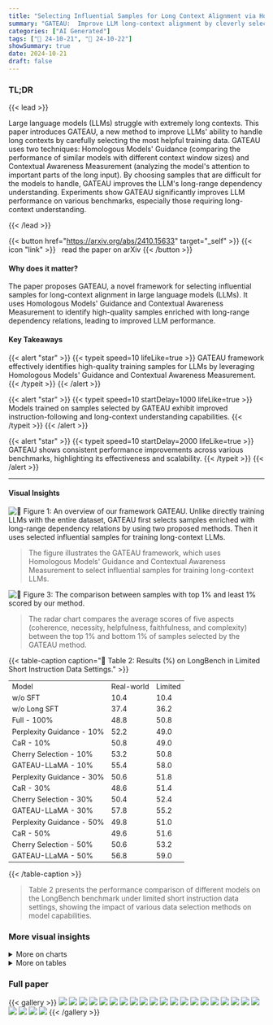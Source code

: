 ```yaml
---
title: "Selecting Influential Samples for Long Context Alignment via Homologous Models' Guidance and Contextual Awareness Measurement"
summary: "GATEAU:  Improve LLM long-context alignment by cleverly selecting influential training samples using Homologous Models' Guidance and Contextual Awareness Measurement."
categories: ["AI Generated"]
tags: ["🔖 24-10-21", "🤗 24-10-22"]
showSummary: true
date: 2024-10-21
draft: false
---
```


### TL;DR


{{< lead >}}

Large language models (LLMs) struggle with extremely long contexts.  This paper introduces GATEAU, a new method to improve LLMs' ability to handle long contexts by carefully selecting the most helpful training data. GATEAU uses two techniques: Homologous Models' Guidance (comparing the performance of similar models with different context window sizes) and Contextual Awareness Measurement (analyzing the model's attention to important parts of the long input). By choosing samples that are difficult for the models to handle, GATEAU improves the LLM's long-range dependency understanding.  Experiments show GATEAU significantly improves LLM performance on various benchmarks, especially those requiring long-context understanding.

{{< /lead >}}


{{< button href="https://arxiv.org/abs/2410.15633" target="_self" >}}
{{< icon "link" >}} &nbsp; read the paper on arXiv
{{< /button >}}

#### Why does it matter?
The paper proposes GATEAU, a novel framework for selecting influential samples for long-context alignment in large language models (LLMs).  It uses Homologous Models' Guidance and Contextual Awareness Measurement to identify high-quality samples enriched with long-range dependency relations, leading to improved LLM performance.
#### Key Takeaways

{{< alert "star" >}}
{{< typeit speed=10 lifeLike=true >}} GATEAU framework effectively identifies high-quality training samples for LLMs by leveraging Homologous Models' Guidance and Contextual Awareness Measurement. {{< /typeit >}}
{{< /alert >}}

{{< alert "star" >}}
{{< typeit speed=10 startDelay=1000 lifeLike=true >}} Models trained on samples selected by GATEAU exhibit improved instruction-following and long-context understanding capabilities. {{< /typeit >}}
{{< /alert >}}

{{< alert "star" >}}
{{< typeit speed=10 startDelay=2000 lifeLike=true >}} GATEAU shows consistent performance improvements across various benchmarks, highlighting its effectiveness and scalability. {{< /typeit >}}
{{< /alert >}}

------
#### Visual Insights



![](figures/figures_3_0.png "🔼 Figure 1: An overview of our framework GATEAU. Unlike directly training LLMs with the entire dataset, GATEAU first selects samples enriched with long-range dependency relations by using two proposed methods. Then it uses selected influential samples for training long-context LLMs.")

> The figure illustrates the GATEAU framework, which uses Homologous Models' Guidance and Contextual Awareness Measurement to select influential samples for training long-context LLMs.





![](charts/charts_9_0.png "🔼 Figure 3: The comparison between samples with top 1% and least 1% scored by our method.")

> The radar chart compares the average scores of five aspects (coherence, necessity, helpfulness, faithfulness, and complexity) between the top 1% and bottom 1% of samples selected by the GATEAU method.





{{< table-caption caption="🔽 Table 2: Results (%) on LongBench in Limited Short Instruction Data Settings." >}}
<br><table id='4' style='font-size:14px'><tr><td>Model</td><td>Real-world</td><td>Limited</td></tr><tr><td>w/o SFT</td><td>10.4</td><td>10.4</td></tr><tr><td>w/o Long SFT</td><td>37.4</td><td>36.2</td></tr><tr><td>Full - 100%</td><td>48.8</td><td>50.8</td></tr><tr><td>Perplexity Guidance - 10%</td><td>52.2</td><td>49.0</td></tr><tr><td>CaR - 10%</td><td>50.8</td><td>49.0</td></tr><tr><td>Cherry Selection - 10%</td><td>53.2</td><td>50.8</td></tr><tr><td>GATEAU-LLaMA - 10%</td><td>55.4</td><td>58.0</td></tr><tr><td>Perplexity Guidance - 30%</td><td>50.6</td><td>51.8</td></tr><tr><td>CaR - 30%</td><td>48.6</td><td>51.4</td></tr><tr><td>Cherry Selection - 30%</td><td>50.4</td><td>52.4</td></tr><tr><td>GATEAU-LLaMA - 30%</td><td>57.8</td><td>55.2</td></tr><tr><td>Perplexity Guidance - 50%</td><td>49.8</td><td>51.0</td></tr><tr><td>CaR - 50%</td><td>49.6</td><td>51.6</td></tr><tr><td>Cherry Selection - 50%</td><td>50.6</td><td>53.2</td></tr><tr><td>GATEAU-LLaMA - 50%</td><td>56.8</td><td>59.0</td></tr></table>{{< /table-caption >}}

> Table 2 presents the performance comparison of different models on the LongBench benchmark under limited short instruction data settings, showing the impact of various data selection methods on model capabilities.



### More visual insights



<details>
<summary>More on charts
</summary>


![](charts/charts_10_0.png "🔼 Figure 4: Average score (%) under different context lengths on LongBench.")

> The chart displays the average scores achieved by different models across various context lengths on the LongBench benchmark, comparing the performance of models trained with different amounts of data selected by the proposed method and baselines.


![](charts/charts_10_1.png "🔼 Figure 5: Human evaluation in two settings.")

> The chart displays the results of a human evaluation comparing the performance of models trained with different percentages of the dataset in both real-world and limited short instruction data settings.


![](charts/charts_22_0.png "🔼 Figure 6: Results (%) on LongBench-Chat with different hyperparameter α in Eq. (6).")

> The bar chart displays the performance of the GATEAU-LLaMA-50% model on the LongBench-Chat benchmark across different values of the hyperparameter α in real-world and limited short instruction data settings.


![](charts/charts_22_1.png "🔼 Figure 6: Results (%) on LongBench-Chat with different hyperparameter α in Eq. (6).")

> The chart displays the performance of GATEAU-LLAMA-50% on LongBench-Chat under real-world and limited short instruction data settings with varying hyperparameter α values in equation 6.


</details>



<details>
<summary>More on tables
</summary>


{{< table-caption caption="🔽 Table 4: Results (%) on MT-Bench in both Real-world and Limited Short Instruction Data Settings." >}}
<br><table id='4' style='font-size:14px'><tr><td>Model</td><td>Real-world</td><td>Limited</td></tr><tr><td>w/o SFT</td><td>34.6</td><td>34.6</td></tr><tr><td>w/o Long SFT</td><td>53.7</td><td>50.5</td></tr><tr><td>Full - 100%</td><td>54.3</td><td>47.7</td></tr><tr><td>Perplexity Guidance - 10%</td><td>56.1</td><td>50.9</td></tr><tr><td>CaR - 10%</td><td>54.9</td><td>49.9</td></tr><tr><td>Cherry Selection - 10%</td><td>56.8</td><td>47.6</td></tr><tr><td>GATEAU-LLaMA - 10%</td><td>58.6</td><td>53.4</td></tr><tr><td>Perplexity Guidance - 30%</td><td>55.0</td><td>50.2</td></tr><tr><td>CaR - 30%</td><td>54.3</td><td>48.6</td></tr><tr><td>Cherry Selection - 30%</td><td>54.3</td><td>45.8</td></tr><tr><td>GATEAU-LLaMA - 30%</td><td>58.8</td><td>52.9</td></tr><tr><td>Perplexity Guidance - 50%</td><td>55.9</td><td>49.2</td></tr><tr><td>CaR - 50%</td><td>54.7</td><td>51.2</td></tr><tr><td>Cherry Selection - 50%</td><td>56.3</td><td>49.6</td></tr><tr><td>GATEAU-LLaMA - 50%</td><td>57.3</td><td>54.2</td></tr></table>{{< /table-caption >}}

> Table 4 presents the performance of various models on the MT-Bench benchmark, comparing results in real-world and limited short instruction data settings.


{{< table-caption caption="🔽 Table 5: Results (%) of ablation study and scalability test." >}}
<table id='1' style='font-size:16px'><tr><td rowspan="2">Model</td><td colspan="3">LongBench</td><td>LongBench-Chat</td><td colspan="3">MT-Bench</td></tr><tr><td>Single-Doc QA</td><td>Multi-Doc QA</td><td>Summarization</td><td>Avg</td><td>First-turn</td><td>Second-turn</td><td>Avg</td></tr><tr><td colspan="8">Real-world Settings</td></tr><tr><td>GATEAU-LLaMA - 13B- 50%</td><td>40.2</td><td>27.1</td><td>25.7</td><td>61.4</td><td>66.8</td><td>55.3</td><td>61.1</td></tr><tr><td>-w/o Data Selection (i.e., Full - 100%)</td><td>33.6</td><td>16.7</td><td>24.4</td><td>59.4</td><td>66.0</td><td>54.1</td><td>59.6</td></tr><tr><td>GATEAU-LLaMA - 7B- 50%</td><td>38.9</td><td>25.8</td><td>25.5</td><td>56.8</td><td>64.1</td><td>50.4</td><td>57.3</td></tr><tr><td>-w/o Contextual Awareness Measurement</td><td>38.4</td><td>24.3</td><td>25.1</td><td>53.2</td><td>61.7</td><td>51.5</td><td>56.6</td></tr><tr><td>-w/o Homologous Models' Guidance</td><td>38.6</td><td>24.5</td><td>24.9</td><td>52.8</td><td>63.1</td><td>49.3</td><td>56.3</td></tr><tr><td>-w/o Data Selection (i.e., Full - 100%)</td><td>36.1</td><td>22.3</td><td>23.8</td><td>48.8</td><td>60.0</td><td>48.7</td><td>54.3</td></tr><tr><td colspan="8">Limited Short Instruction Data Settings</td></tr><tr><td>GATEAU-LLaMA - 13B- 50%</td><td>32.1</td><td>19.1</td><td>25.3</td><td>62.6</td><td>66.0</td><td>51.5</td><td>58.8</td></tr><tr><td>-w/o Data Selection (i.e., Full - 100%)</td><td>30.4</td><td>17.8</td><td>24.5</td><td>54.2</td><td>61.0</td><td>49.8</td><td>55.4</td></tr><tr><td>GATEAU-LLaMA - 7B - 50%</td><td>31.0</td><td>18.1</td><td>25.3</td><td>59.0</td><td>64.2</td><td>44.1</td><td>54.2</td></tr><tr><td>-w/o Contextual Awareness Measurement</td><td>28.5</td><td>17.5</td><td>24.7</td><td>53.2</td><td>61.3</td><td>42.4</td><td>51.8</td></tr><tr><td>-w/o Homologous Models' Guidance</td><td>28.7</td><td>17.3</td><td>24.6</td><td>54.4</td><td>56.1</td><td>45.0</td><td>50.6</td></tr><tr><td>-w/o Data Selection (i.e., Full - 100%)</td><td>27.2</td><td>16.1</td><td>24.5</td><td>50.8</td><td>54.5</td><td>40.9</td><td>47.7</td></tr></table>{{< /table-caption >}}

> Table 5 presents the ablation study and scalability test results, showing the impact of removing key components of GATEAU and the effect of scaling up the model size.


{{< table-caption caption="🔽 Table 1: Results (%) on LongBench in Real-world Settings. We use the ID to represent the dataset in LongBench, e.g., 1-1 is the ID of NarrativeQA dataset. More details can be found in Appendix C.2." >}}
<table id='1' style='font-size:14px'><tr><td>Dataset</td><td>ID</td><td>Source</td><td>Avg len</td><td>Auto Metric</td><td>Language</td><td>#data</td></tr><tr><td>Single-Document QA</td><td></td><td></td><td></td><td></td><td></td><td></td></tr><tr><td>NarrativeQA</td><td>1-1</td><td>Literature, Film</td><td>18,409</td><td>F1</td><td>English</td><td>200</td></tr><tr><td>Qasper</td><td>1-2</td><td>Science</td><td>3,619</td><td>F1</td><td>English</td><td>200</td></tr><tr><td>MultiFieldQA-en</td><td>1-3</td><td>Multi-field</td><td>4,559</td><td>F1</td><td>English</td><td>150</td></tr><tr><td>MultiFieldQA-zh</td><td>1-4</td><td>Multi-field</td><td>6,701</td><td>F1</td><td>Chinese</td><td>200</td></tr><tr><td>Multi-Document QA</td><td></td><td></td><td></td><td></td><td></td><td></td></tr><tr><td>HotpotQA</td><td>2-1</td><td>Wikipedia</td><td>9,151</td><td>F1</td><td>English</td><td>200</td></tr><tr><td>2WikiMultihopQA</td><td>2-2</td><td>Wikipedia</td><td>4,887</td><td>F1</td><td>English</td><td>200</td></tr><tr><td>MuSiQue</td><td>2-3</td><td>Wikipedia</td><td>11,214</td><td>F1</td><td>English</td><td>200</td></tr><tr><td>DuReader</td><td>2-4</td><td>Baidu Search</td><td>15,768</td><td>Rouge-L</td><td>Chinese</td><td>200</td></tr><tr><td>Summarization</td><td></td><td></td><td></td><td></td><td></td><td></td></tr><tr><td>GovReport</td><td>3-1</td><td>Government report</td><td>8,734</td><td>Rouge-L</td><td>English</td><td>200</td></tr><tr><td>QMSum</td><td>3-2</td><td>Meeting</td><td>10,614</td><td>Rouge-L</td><td>English</td><td>200</td></tr><tr><td>MultiNews</td><td>3-3</td><td>News</td><td>2,113</td><td>Rouge-L</td><td>English</td><td>200</td></tr><tr><td>VCSUM</td><td>3-4</td><td>Meeting</td><td>15,380</td><td>Rouge-L</td><td>Chinese</td><td>200</td></tr></table>{{< /table-caption >}}

> Table 1 presents the performance results of different models on the LongBench benchmark in real-world settings, comparing various data selection methods and their impact on instruction following and long context understanding.


{{< table-caption caption="🔽 Table 7: Detailed results (%) of MT-Bench." >}}
<table id='1' style='font-size:14px'><tr><td>Model</td><td>First-turn</td><td>Second-turn</td><td>Writing</td><td>Roleplay</td><td>Reasoning</td><td>Math</td><td>Coding</td><td>Extraction</td><td>STEM</td><td>Humanities</td></tr><tr><td colspan="11">Real-world Settings</td></tr><tr><td>w/o SFT</td><td>43.5</td><td>25.6</td><td>44.5</td><td>44.0</td><td>35.0</td><td>16.5</td><td>18.0</td><td>28.0</td><td>42.0</td><td>48.8</td></tr><tr><td>w/o Long SFT</td><td>60.0</td><td>47.4</td><td>73.8</td><td>72.0</td><td>44.0</td><td>22.0</td><td>25.5</td><td>42.5</td><td>63.0</td><td>86.5</td></tr><tr><td>Full - 100%</td><td>60.0</td><td>48.7</td><td>78.5</td><td>70.3</td><td>45.5</td><td>19.0</td><td>29.0</td><td>42.0</td><td>67.5</td><td>83.0</td></tr><tr><td>Perplexity Guidance - 10%</td><td>63.1</td><td>48.9</td><td>68.7</td><td>67.0</td><td>43.5</td><td>26.5</td><td>33.2</td><td>50.5</td><td>69.8</td><td>88.5</td></tr><tr><td>CaR - 10%</td><td>59.8</td><td>50.0</td><td>76.5</td><td>75.3</td><td>44.5</td><td>24.5</td><td>24.8</td><td>43.5</td><td>64.2</td><td>84.9</td></tr><tr><td>Cherry Selection - 10%</td><td>63.0</td><td>50.5</td><td>74.5</td><td>73.8</td><td>42.3</td><td>25.0</td><td>32.5</td><td>48.3</td><td>70.3</td><td>87.5</td></tr><tr><td>GATEAU-LLaMA - 10%</td><td>63.1</td><td>54.1</td><td>73.8</td><td>79.2</td><td>43.8</td><td>26.5</td><td>27.8</td><td>46.0</td><td>77.0</td><td>94.8</td></tr><tr><td>Perplexity Guidance - 30%</td><td>62.1</td><td>47.8</td><td>69.0</td><td>63.7</td><td>46.0</td><td>28.0</td><td>28.4</td><td>49.0</td><td>72.5</td><td>82.2</td></tr><tr><td>CaR - 30%</td><td>60.0</td><td>48.6</td><td>79.3</td><td>77.0</td><td>38.5</td><td>21.0</td><td>19.8</td><td>44.0</td><td>71.9</td><td>83.0</td></tr><tr><td>Cherry Selection - 30%</td><td>61.6</td><td>47.0</td><td>68.2</td><td>71.5</td><td>39.8</td><td>22.0</td><td>26.3</td><td>50.8</td><td>69.3</td><td>88.4</td></tr><tr><td>GATEAU-LLaMA - 30%</td><td>64.1</td><td>50.4</td><td>78.0</td><td>73.5</td><td>42.0</td><td>24.5</td><td>29.5</td><td>46.8</td><td>73.8</td><td>92.1</td></tr><tr><td>Perplexity Guidance - 50%</td><td>62.3</td><td>49.6</td><td>79.0</td><td>71.0</td><td>47.3</td><td>24.5</td><td>28.0</td><td>42.0</td><td>69.5</td><td>86.3</td></tr><tr><td>CaR - 50%</td><td>61.6</td><td>47.9</td><td>74.0</td><td>77.3</td><td>39.0</td><td>21.5</td><td>24.5</td><td>42.0</td><td>67.8</td><td>91.8</td></tr><tr><td>Cherry Selection - 50%</td><td>62.9</td><td>49.6</td><td>77.8</td><td>76.2</td><td>48.3</td><td>22.5</td><td>30.5</td><td>35.8</td><td>68.2</td><td>91.5</td></tr><tr><td>GATEAU-LLaMA - 50%</td><td>64.1</td><td>50.4</td><td>78.0</td><td>73.5</td><td>42.0</td><td>24.5</td><td>29.5</td><td>46.8</td><td>73.8</td><td>92.1</td></tr><tr><td colspan="11">Limited Short Instruction Data Settings</td></tr><tr><td>w/o SFT</td><td>43.5</td><td>25.6</td><td>44.5</td><td>44.0</td><td>35.0</td><td>16.5</td><td>18.0</td><td>28.0</td><td>42.0</td><td>48.8</td></tr><tr><td>w/o Long SFT</td><td>56.4</td><td>44.5</td><td>66.3</td><td>65.8</td><td>46.5</td><td>21.0</td><td>23.5</td><td>38.3</td><td>63.5</td><td>79.1</td></tr><tr><td>Full - 100%</td><td>54.5</td><td>40.9</td><td>65.8</td><td>56.0</td><td>35.5</td><td>21.0</td><td>23.5</td><td>34.0</td><td>67.5</td><td>78.3</td></tr><tr><td>Perplexity Guidance - 10%</td><td>61.9</td><td>39.5</td><td>73.8</td><td>61.8</td><td>39.3</td><td>27.5</td><td>29.1</td><td>47.1</td><td>58.5</td><td>72.3</td></tr><tr><td>CaR - 10%</td><td>59.3</td><td>40.3</td><td>66.5</td><td>64.3</td><td>49.3</td><td>21.5</td><td>26.3</td><td>28.8</td><td>62.0</td><td>80.5</td></tr><tr><td>Cherry Selection - 10%</td><td>53.0</td><td>42.3</td><td>56.8</td><td>72.3</td><td>39.5</td><td>17.0</td><td>26.5</td><td>34.8</td><td>59.3</td><td>75.3</td></tr><tr><td>GATEAU-LLaMA - 10%</td><td>62.2</td><td>44.6</td><td>69.9</td><td>67.5</td><td>39.8</td><td>24.0</td><td>27.5</td><td>50.7</td><td>66.3</td><td>83.0</td></tr><tr><td>Perplexity Guidance - 30%</td><td>58.9</td><td>41.4</td><td>69.4</td><td>68.0</td><td>37.0</td><td>28.5</td><td>28.9</td><td>47.8</td><td>57.8</td><td>64.8</td></tr><tr><td>CaR - 30%</td><td>52.8</td><td>44.3</td><td>67.0</td><td>66.5</td><td>37.3</td><td>25.0</td><td>24.8</td><td>28.5</td><td>68.5</td><td>71.0</td></tr><tr><td>Cherry Selection - 30%</td><td>54.8</td><td>36.6</td><td>67.5</td><td>57.5</td><td>34.0</td><td>19.5</td><td>20.4</td><td>35.5</td><td>63.5</td><td>69.7</td></tr><tr><td>GATEAU-LLaMA - 30%</td><td>62.0</td><td>43.7</td><td>62.0</td><td>65.7</td><td>45.4</td><td>27.5</td><td>31.7</td><td>41.7</td><td>71.7</td><td>72.0</td></tr><tr><td>Perplexity Guidance - 50%</td><td>57.6</td><td>40.9</td><td>59.5</td><td>74.5</td><td>41.0</td><td>25.0</td><td>26.0</td><td>37.3</td><td>55.3</td><td>75.3</td></tr><tr><td>CaR - 50%</td><td>58.3</td><td>44.1</td><td>70.0</td><td>67.2</td><td>43.3</td><td>25.5</td><td>30.5</td><td>28.5</td><td>71.5</td><td>73.5</td></tr><tr><td>Cherry Selection - 50%</td><td>57.7</td><td>41.4</td><td>70.0</td><td>63.2</td><td>37.5</td><td>18.3</td><td>26.3</td><td>43.9</td><td>61.1</td><td>76.5</td></tr><tr><td>GATEAU-LLaMA - 50%</td><td>64.2</td><td>44.1</td><td>61.5</td><td>67.0</td><td>46.3</td><td>28.0</td><td>31.4</td><td>47.0</td><td>65.8</td><td>84.3</td></tr></table>{{< /table-caption >}}

> Table 7 presents a detailed breakdown of the MT-Bench results, showing the performance of various models across different tasks and settings.


{{< table-caption caption="🔽 Table 8: Further exploration of Homologous Model's Guidance." >}}
<table id='1' style='font-size:14px'><tr><td rowspan="2">Model</td><td colspan="3">LongBench</td><td>LongBench-Chat</td><td colspan="3">MT-Bench</td></tr><tr><td>Single-Doc QA</td><td>Multi-Doc QA</td><td>Summarization</td><td>Avg</td><td>First-turn</td><td>Second-turn</td><td>Avg</td></tr><tr><td colspan="8">Real-world Settings</td></tr><tr><td>GATEAU-LLaMA - 50%</td><td>38.9</td><td>25.8</td><td>25.5</td><td>56.8</td><td>64.1</td><td>50.4</td><td>57.3</td></tr><tr><td>-w/o Extended Context Windows</td><td>38.1</td><td>25.4</td><td>25.6</td><td>55.8</td><td>63.7</td><td>50.6</td><td>57.1</td></tr><tr><td>-w/o Norm in Eq. (2)</td><td>37.5</td><td>24.1</td><td>25.3</td><td>56.2</td><td>64.1</td><td>50.4</td><td>57.3</td></tr><tr><td>Homologous Model's Guidance</td><td>38.4</td><td>24.3</td><td>25.1</td><td>53.2</td><td>61.7</td><td>51.5</td><td>56.6</td></tr><tr><td>Perplexity Guidance</td><td>37.9</td><td>23.4</td><td>25.4</td><td>49.8</td><td>62.3</td><td>49.6</td><td>55.9</td></tr><tr><td>Non-Homologous Model's Guidance</td><td>37.2</td><td>23.2</td><td>24.8</td><td>48.2</td><td>59.2</td><td>49.3</td><td>54.3</td></tr><tr><td colspan="8">Limited Short Instruction Data Settings</td></tr><tr><td>GATEAU-LLaMA - 50%</td><td>31.0</td><td>18.1</td><td>25.3</td><td>59.0</td><td>64.2</td><td>44.1</td><td>54.2</td></tr><tr><td>-w/o Extended Context Windows</td><td>29.2</td><td>18.8</td><td>25.2</td><td>57.6</td><td>60.2</td><td>44.0</td><td>52.1</td></tr><tr><td>-w/⌀ Norm in Eq. (2)</td><td>29.7</td><td>18.7</td><td>24.9</td><td>55.2</td><td>62.0</td><td>40.1</td><td>51.1</td></tr><tr><td>Homologous Model's Guidance</td><td>28.5</td><td>17.5</td><td>24.7</td><td>53.2</td><td>61.3</td><td>42.4</td><td>51.8</td></tr><tr><td>Perplexity Guidance</td><td>28.3</td><td>16.8</td><td>24.7</td><td>51.0</td><td>57.6</td><td>40.9</td><td>49.2</td></tr><tr><td>Non-Homologous Model's Guidance</td><td>28.7</td><td>16.8</td><td>24.8</td><td>50.2</td><td>60.1</td><td>40.3</td><td>50.2</td></tr></table>{{< /table-caption >}}

> Table 8 presents the ablation study results on three benchmarks to further explore the impact of the Homologous Model's Guidance.


</details>


### Full paper

{{< gallery >}}
<img src="paper_images/1.png" class="grid-w50 md:grid-w33 xl:grid-w25" />
<img src="paper_images/2.png" class="grid-w50 md:grid-w33 xl:grid-w25" />
<img src="paper_images/3.png" class="grid-w50 md:grid-w33 xl:grid-w25" />
<img src="paper_images/4.png" class="grid-w50 md:grid-w33 xl:grid-w25" />
<img src="paper_images/5.png" class="grid-w50 md:grid-w33 xl:grid-w25" />
<img src="paper_images/6.png" class="grid-w50 md:grid-w33 xl:grid-w25" />
<img src="paper_images/7.png" class="grid-w50 md:grid-w33 xl:grid-w25" />
<img src="paper_images/8.png" class="grid-w50 md:grid-w33 xl:grid-w25" />
<img src="paper_images/9.png" class="grid-w50 md:grid-w33 xl:grid-w25" />
<img src="paper_images/10.png" class="grid-w50 md:grid-w33 xl:grid-w25" />
<img src="paper_images/11.png" class="grid-w50 md:grid-w33 xl:grid-w25" />
<img src="paper_images/12.png" class="grid-w50 md:grid-w33 xl:grid-w25" />
<img src="paper_images/13.png" class="grid-w50 md:grid-w33 xl:grid-w25" />
<img src="paper_images/14.png" class="grid-w50 md:grid-w33 xl:grid-w25" />
<img src="paper_images/15.png" class="grid-w50 md:grid-w33 xl:grid-w25" />
<img src="paper_images/16.png" class="grid-w50 md:grid-w33 xl:grid-w25" />
<img src="paper_images/17.png" class="grid-w50 md:grid-w33 xl:grid-w25" />
<img src="paper_images/18.png" class="grid-w50 md:grid-w33 xl:grid-w25" />
<img src="paper_images/19.png" class="grid-w50 md:grid-w33 xl:grid-w25" />
<img src="paper_images/20.png" class="grid-w50 md:grid-w33 xl:grid-w25" />
<img src="paper_images/21.png" class="grid-w50 md:grid-w33 xl:grid-w25" />
<img src="paper_images/22.png" class="grid-w50 md:grid-w33 xl:grid-w25" />
<img src="paper_images/23.png" class="grid-w50 md:grid-w33 xl:grid-w25" />
<img src="paper_images/24.png" class="grid-w50 md:grid-w33 xl:grid-w25" />
{{< /gallery >}}